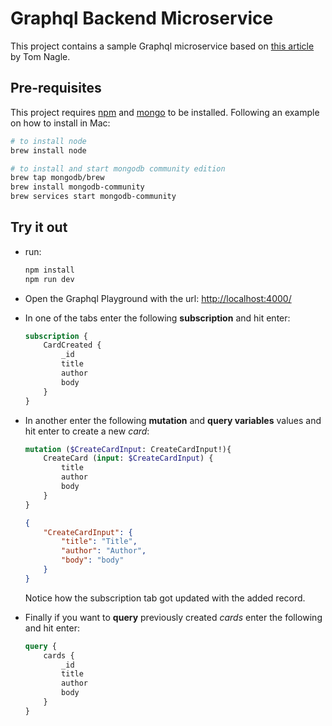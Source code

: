 # Graphql Backend Microservice

This project contains a sample Graphql microservice based on [this article](https://medium.com/swlh/create-a-graphql-server-with-queries-mutations-subscriptions-b53df26df985) by Tom Nagle.

## Pre-requisites

This project requires [npm](https://www.npmjs.com/get-npm) and [mongo](https://www.mongodb.com/what-is-mongodb) to be installed. Following an example on how to install in Mac:

```bash
# to install node
brew install node

# to install and start mongodb community edition
brew tap mongodb/brew
brew install mongodb-community
brew services start mongodb-community
```

## Try it out

- run:

    ```bash
    npm install
    npm run dev
    ```

- Open the Graphql Playground with the url: <http://localhost:4000/>

- In one of the tabs enter the following **subscription** and hit enter:

    ```graphql
    subscription {
        CardCreated {
            _id
            title
            author
            body
        }
    }
    ```

- In another enter the following **mutation** and **query variables** values and hit enter to create a new _card_:

    ```graphql
    mutation ($CreateCardInput: CreateCardInput!){
        CreateCard (input: $CreateCardInput) {
            title
            author
            body
        }
    }
    ```

    ```json
    {
        "CreateCardInput": {
            "title": "Title",
            "author": "Author",
            "body": "body"
        }
    }
    ```

    Notice how the subscription tab got updated with the added record.

- Finally if you want to **query** previously created _cards_ enter the following and hit enter:

    ```graphql
    query {
        cards {
            _id
            title
            author
            body
        }
    }
    ```
